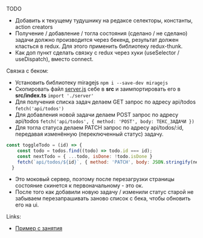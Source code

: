 TODO
- Добавить к текущему тудушнику на редаксе селекторы, константы, action creators
- Получение / добавление / тогла состояния (сделано / не сделано) задачи должно производится через бекенд, результат должен класться в redux. Для этого применить библиотеку redux-thunk.
- Как доп пункт сделать связку с redux через хуки (useSelector / useDispatch), вместо connect.

Связка с беком:
- Установить библиотеку miragejs `npm i --save-dev miragejs`
- Скопировать файл [server.js](https://github.com/fetchMachine/tms-js-pro/blob/main/hms/misc/server.js) себе в **src** и заимпортировать его в **src/index.ts** `import './server'`
- Для получения списка задач делаем GET запрос по адресу api/todos `fetch('api/todos')`
- Для добавления новой задачи делаем POST запрос по адресу api/todos `fetch('api/todos', { method: 'POST', body: ТЕКС_ЗАДАЧИ })`
- Для тогла статуса делаем PATCH запрос по адресу api/todos/:id, передавая изменённую (переключенный статус) задачу.
```javascript
const toggleTodo = (id) => {
    const todo = todos.find((todo) => todo.id === id);
    const nextTodo = { ...todo, isDone: !todo.isDone }
    fetch(`api/todos/${id}`, { method: 'PATCH', body: JSON.stringify(nextTodo) });
  }
```
- Это моковый сервер, поэтому после перезагрузки страницы состояние скинется к первоначальному - это ок.
- После того как добавили новую задачу / изменили статус старой не забываем перезапрашивать заново список с бека, чтобы обновить его на ui.

Links:
- [Пример с занятия](https://codesandbox.io/s/kind-moon-6hhj6)
